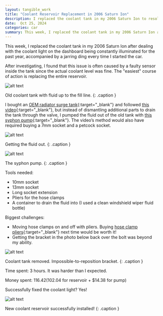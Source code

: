 ```yaml
---
layout: tangible_work
title: "Coolant Reservoir Replacement in 2006 Saturn Ion"
description: I replaced the coolant tank in my 2006 Saturn Ion to resolve a persistent coolant light and dinging issue. I purchased an OEM radiator surge tank and followed a DIY method using a siphon pump to avoid extra dismantling. Detailed tool list and step-by-step challenges included.
date:  Oct 25, 2024
categories: car
summary: This week, I replaced the coolant tank in my 2006 Saturn Ion after dealing with the coolant light on the dashboard being constantly illuminated for the past year, accompanied by a jarring ding every time I started the car...
---
```



This week, I replaced the coolant tank in my 2006 Saturn Ion after dealing with the coolant light on the dashboard being constantly illuminated for the past year, accompanied by a jarring ding every time I started the car. 

After investigating, I found that this issue is often caused by a faulty sensor inside the tank since the actual coolant level was fine. The "easiest" course of action is replacing the entire reservoir.

![alt text](/images/old_coolant_reservoir.jpg "Title")

Old coolant tank with fluid up to the fill line.
{: .caption }

I bought an [OEM radiator surge tank](https://www.amazon.com/gp/product/B000K040LA/){:target="_blank"} and followed [this video](https://www.youtube.com/watch?v=obpezmCii2M){:target="_blank"}, but instead of dismantling additional parts to drain the tank through the valve, I pumped the fluid out of the old tank with [this syphon pump](https://www.amazon.com/dp/B075C3NNZF?ref=ppx_yo2ov_dt_b_fed_asin_title){:target="_blank"}. The video’s method would also have required buying a 7mm socket and a petcock socket.

![alt text](/images/draining_the_coolant.jpg "Title")

Getting the fluid out.
{: .caption }

![alt text](/images/pumping_the_fluid.jpg "Title")

The syphon pump. 
{: .caption }

Tools needed: 
- 10mm socket
- 13mm socket
- Long socket extension
- Pliers for the hose clamps
- A container to drain the fluid into (I used a clean windshield wiper fluid bottle)

Biggest challenges:
- Moving hose clamps on and off with pliers. Buying [hose clamp pliers](https://www.amazon.com/BETOOLL-Reach-Clamp-Pliers-Water/dp/B0C23SHQ59/){:target="_blank"} next time would be worth it! 
- Getting the bracket in the photo below back over the bolt was beyond my ability.

![alt text](/images/coolant_tank_out.jpg "Title")

Coolant tank removed. Impossible-to-reposition bracket. 
{: .caption }

Time spent: 3 hours. It was harder than I expected.

Money spent: $116.42 ($102.04 for reservoir + $14.38 for pump)

Successfully fixed the coolant light? Yes!

![alt text](/images/new_coolant_reservoir.jpg "Title")

New coolant reservoir successfully installed!
{: .caption }
